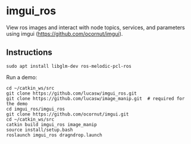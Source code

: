 # imgui_ros

View ros images and interact with node topics, services,
and parameters using imgui (https://github.com/ocornut/imgui).

## Instructions


```
sudo apt install libglm-dev ros-melodic-pcl-ros
```

Run a demo:

```
cd ~/catkin_ws/src
git clone https://github.com/lucasw/imgui_ros.git
git clone https://github.com/lucasw/image_manip.git  # required for the demo
cd imgui_ros/imgui_ros
git clone https://github.com/ocornut/imgui.git
cd ~/catkin_ws/src
catkin build imgui_ros image_manip
source install/setup.bash
roslaunch imgui_ros dragndrop.launch
```
